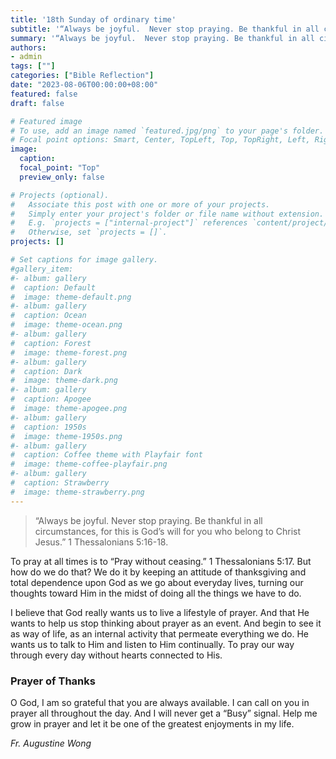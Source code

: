 ```yaml
---
title: '18th Sunday of ordinary time'
subtitle: '“Always be joyful.  Never stop praying. Be thankful in all circumstances, for this is God’s will for you who belong to Christ Jesus.”  1 Thessalonians 5:16-18.'
summary: '“Always be joyful.  Never stop praying. Be thankful in all circumstances, for this is God’s will for you who belong to Christ Jesus.”  1 Thessalonians 5:16-18.'
authors:
- admin
tags: [""]
categories: ["Bible Reflection"]
date: "2023-08-06T00:00:00+08:00"
featured: false
draft: false

# Featured image
# To use, add an image named `featured.jpg/png` to your page's folder.
# Focal point options: Smart, Center, TopLeft, Top, TopRight, Left, Right, BottomLeft, Bottom, BottomRight
image:
  caption:
  focal_point: "Top"
  preview_only: false

# Projects (optional).
#   Associate this post with one or more of your projects.
#   Simply enter your project's folder or file name without extension.
#   E.g. `projects = ["internal-project"]` references `content/project/deep-learning/index.md`.
#   Otherwise, set `projects = []`.
projects: []

# Set captions for image gallery.
#gallery_item:
#- album: gallery
#  caption: Default
#  image: theme-default.png
#- album: gallery
#  caption: Ocean
#  image: theme-ocean.png
#- album: gallery
#  caption: Forest
#  image: theme-forest.png
#- album: gallery
#  caption: Dark
#  image: theme-dark.png
#- album: gallery
#  caption: Apogee
#  image: theme-apogee.png
#- album: gallery
#  caption: 1950s
#  image: theme-1950s.png
#- album: gallery
#  caption: Coffee theme with Playfair font
#  image: theme-coffee-playfair.png
#- album: gallery
#  caption: Strawberry
#  image: theme-strawberry.png
---
```

> “Always be joyful.  Never stop praying. Be thankful in all circumstances, for this is God’s will for you who belong to Christ Jesus.”  1 Thessalonians 5:16-18.

To pray at all times is to “Pray without ceasing.” 1 Thessalonians 5:17. But how do we do that? We do it by keeping an attitude of thanksgiving and total dependence upon God as we go about everyday lives, turning our thoughts toward Him in the midst of doing all the things we have to do.

I believe that God really wants us to live a lifestyle of prayer. And that He wants to help us stop thinking about prayer as an event. And begin to see it as way of life, as an internal activity that permeate everything we do. He wants us to talk to Him and listen to Him continually. To pray our way through every day without hearts connected to His.

### Prayer of Thanks
O God, I am so grateful that you are always available. I can call on you in prayer all throughout the day. And I will never get a “Busy” signal. Help me grow in prayer and let it be one of the greatest enjoyments in my life.

_Fr. Augustine Wong_
